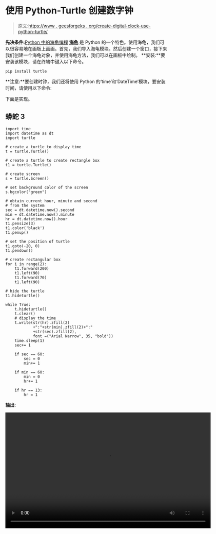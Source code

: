 # 使用 Python-Turtle 创建数字钟

> 原文:[https://www . geesforgeks . org/create-digital-clock-use-python-turtle/](https://www.geeksforgeeks.org/create-digital-clock-using-python-turtle/)

**先决条件:**[Python 中的海龟编程](https://www.geeksforgeeks.org/turtle-programming-python/)
[**海龟**](https://www.geeksforgeeks.org/turtle-programming-python/) 是 Python 的一个特色。使用海龟，我们可以很容易地在画板上画画。首先，我们导入海龟模块。然后创建一个窗口，接下来我们创建一个海龟对象，并使用海龟方法，我们可以在画板中绘制。
**安装:**要安装该模块，请在终端中键入以下命令。

```
pip install turtle
```

**注意:**要创建时钟，我们还将使用 Python 的‘time’和‘DateTime’模块，要安装时间，请使用以下命令:

下面是实现。

## 蟒蛇 3

```
import time
import datetime as dt
import turtle

# create a turtle to display time
t = turtle.Turtle()

# create a turtle to create rectangle box
t1 = turtle.Turtle()

# create screen
s = turtle.Screen()

# set background color of the screen
s.bgcolor("green")

# obtain current hour, minute and second
# from the system
sec = dt.datetime.now().second
min = dt.datetime.now().minute
hr = dt.datetime.now().hour
t1.pensize(3)
t1.color('black')
t1.penup()

# set the position of turtle
t1.goto(-20, 0)
t1.pendown()

# create rectangular box
for i in range(2):
    t1.forward(200)
    t1.left(90)
    t1.forward(70)
    t1.left(90)

# hide the turtle
t1.hideturtle()

while True:
    t.hideturtle()
    t.clear()
    # display the time
    t.write(str(hr).zfill(2)
            +":"+str(min).zfill(2)+":"
            +str(sec).zfill(2),
            font =("Arial Narrow", 35, "bold"))
    time.sleep(1)
    sec+= 1

    if sec == 60:
        sec = 0
        min+= 1

    if min == 60:
        min = 0
        hr+= 1

    if hr == 13:
        hr = 1
```

**输出:**

<video class="wp-video-shortcode" id="video-430449-1" width="640" height="360" preload="metadata" controls=""><source type="video/webm" src="https://media.geeksforgeeks.org/wp-content/uploads/20200612210551/python-digital-clock-turtle.webm?_=1">[https://media.geeksforgeeks.org/wp-content/uploads/20200612210551/python-digital-clock-turtle.webm](https://media.geeksforgeeks.org/wp-content/uploads/20200612210551/python-digital-clock-turtle.webm)</video>